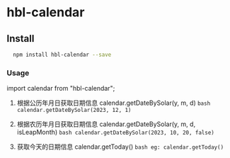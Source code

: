 # hbl-calendar

## Install
  ```bash
    npm install hbl-calendar --save
  ```

### Usage
  import calendar from "hbl-calendar";

  1. 根据公历年月日获取日期信息 calendar.getDateBySolar(y, m, d)
    ```bash
      calendar.getDateBySolar(2023, 12, 1)
    ```

  2. 根据农历年月日获取日期信息 calendar.getDateBySolar(y, m, d, isLeapMonth)
    ```bash
      calendar.getDateBySolar(2023, 10, 20, false)
    ```

  3. 获取今天的日期信息 calendar.getToday()
    ```bash
      eg: calendar.getToday()
    ```

